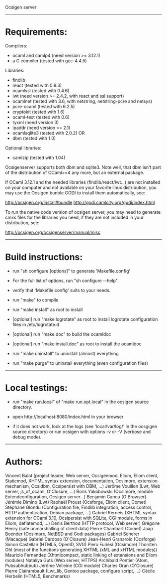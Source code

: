 Ocsigen server

------------------------------------------------------------------

Requirements:
=============

Compilers:

 * ocaml and camlp4  (need version >= 3.12.1)
 * a C compiler      (tested with gcc-4.4.5)

Libraries:

 * findlib
 * react             (tested with 0.9.3)
 * ocamlssl          (tested with 0.4.6)
 * lwt               (need version >= 2.4.2, with react and ssl support)
 * ocamlnet          (tested with 3.6, with netstring, netstring-pcre and netsys)
 * pcre-ocaml        (tested with 6.2.5)
 * cryptokit         (tested with 1.6)
 * ocaml-text        (tested with 0.6)
 * tyxml             (need version 3)
 * ipaddr            (need version >= 2.1)
 * ocamlsqlite3      (tested with 2.0.2) OR
 * dbm               (tested with 1.0)


Optional libraries:

 * camlzip           (tested with 1.04)

Ocsigenserver supports both dbm and sqlite3. Note well, that dbm isn't part of
the distribution of OCaml>=4 any more, but an external package.

If OCaml 3.12.1 and the needed libraries (findlib/react/lwt...) are not
installed on your computer and not available on your favorite linux
distribution, you may use the Ocsigen bunble GODI to install them
automatically, see:

  http://ocsigen.org/install#bundle
  http://godi.camlcity.org/godi/index.html

To run the native code version of ocsigen server, you may need to
generate cmxs files for the libraries you need, if they are not
included in your distribution, see:

  http://ocsigen.org/ocsigenserver/manual/misc


------------------------------------------------------------------

Build instructions:
===================

 * run "sh configure [options]" to generate 'Makefile.config'
 - For the full list of options, run "sh configure --help".

 * verify that 'Makefile.config' suits to your needs.

 * run "make" to compile
 * run "make install" as root to install

 * [optional] run "make logrotate" as root to install logrotate
              configuration files in /etc/logrotate.d

 * [optional] run "make doc" to build the ocamldoc
 * [optional] run "make install.doc" as root to install the ocamldoc

 * run "make uninstall" to uninstall (almost) everything

 * run "make purge" to uninstall everything (even configuration files)

------------------------------------------------------------------

Local testings:
===============

 * run "make run.local" of "make run.opt.local"
   in the ocsigen source directory.

 * open http://localhost:8080/index.html in your browser

 * if it does not work, look at the logs (see 'local/var/log/' in the
   ocsgigen source directory) or run ocsigen with options -v or -V
   (verbose and debug mode).

------------------------------------------------------------------

Authors:
========

Vincent Balat
 (project leader, Web server, Ocsigenmod, Eliom, Eliom client, Staticmod, XHTML syntax extension, documentation, Ocsimore, extension mechanism, Ocsidbm, Ocsipersist with DBM, ...)
Jérôme Vouillon
(Lwt, Web server, js_of_ocaml, O'Closure, ...)
Boris Yakobowski
(Ocsimore, module Extendconfiguration, Ocsigen server...)
Benjamin Canou
(O'Browser)
Jérémie Dimino
(Lwt)
Raphaël Proust
(Ocsforge, Eliom client, Comet)
Stéphane Glondu
(Configuration file, Findlib integration, access control, HTTP authentication, Debian package, ...)
Gabriel Kerneis
(XHTML syntax extension for OCaml 3.10, Ocsipersist with SQLite, CGI module, forms in Eliom, deflatemod, ...)
Denis Berthod
(HTTP protocol, Web server)
Grégoire Henry
(safe unmarshalling of client data)
Pierre Chambart
(Comet)
Jaap Boender
(Ocsimore, NetBSD and Godi packages)
Gabriel Scherer
(Macaque)
Gabriel Cardoso
(O'Closure)
Jean-Henri Granarolo
(Ocsforge)
Simon Castellan
(HTML5, OpenID, SVG)
Piero Furiesi
(Ocsimore)
Thorsten Ohl
(most of the functions generating XHTML (xML and xHTML modules))
Mauricio Fernandez
(Xhtmlcompact, static linking of extensions and Eliom modules)
Nataliya Guts
(Web server, HTTPS)
Archibald Pontier
(Atom, Pubsubhubbub)
Jérôme Velleine
(CGI module)
Charles Oran
(O'Closure)
Pierre Clairambault
(Lwt_lib, Gentoo package, configure script, ...)
Cécile Herbelin
 (HTML5, Benchmarks)
